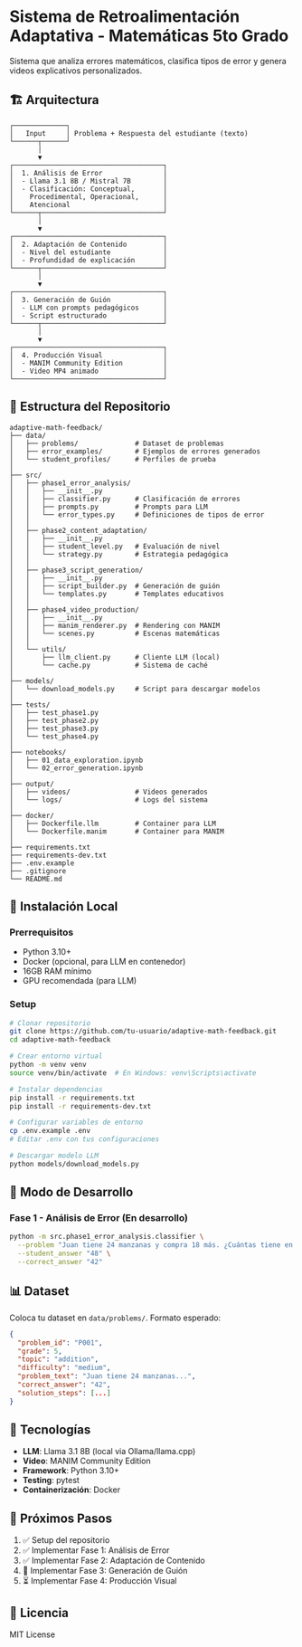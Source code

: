# Sistema de Retroalimentación Adaptativa - Matemáticas 5to Grado

Sistema que analiza errores matemáticos, clasifica tipos de error y genera videos explicativos personalizados.

## 🏗️ Arquitectura

```
┌─────────────┐
│   Input     │ Problema + Respuesta del estudiante (texto)
└──────┬──────┘
       │
       ▼
┌─────────────────────────────────────┐
│  1. Análisis de Error               │
│  - Llama 3.1 8B / Mistral 7B        │
│  - Clasificación: Conceptual,       │
│    Procedimental, Operacional,      │
│    Atencional                       │
└──────┬──────────────────────────────┘
       │
       ▼
┌─────────────────────────────────────┐
│  2. Adaptación de Contenido         │
│  - Nivel del estudiante             │
│  - Profundidad de explicación       │
└──────┬──────────────────────────────┘
       │
       ▼
┌─────────────────────────────────────┐
│  3. Generación de Guión             │
│  - LLM con prompts pedagógicos      │
│  - Script estructurado              │
└──────┬──────────────────────────────┘
       │
       ▼
┌─────────────────────────────────────┐
│  4. Producción Visual               │
│  - MANIM Community Edition          │
│  - Video MP4 animado                │
└─────────────────────────────────────┘
```

## 📁 Estructura del Repositorio

```
adaptive-math-feedback/
├── data/
│   ├── problems/              # Dataset de problemas
│   ├── error_examples/        # Ejemplos de errores generados
│   └── student_profiles/      # Perfiles de prueba
│
├── src/
│   ├── phase1_error_analysis/
│   │   ├── __init__.py
│   │   ├── classifier.py      # Clasificación de errores
│   │   ├── prompts.py         # Prompts para LLM
│   │   └── error_types.py     # Definiciones de tipos de error
│   │
│   ├── phase2_content_adaptation/
│   │   ├── __init__.py
│   │   ├── student_level.py   # Evaluación de nivel
│   │   └── strategy.py        # Estrategia pedagógica
│   │
│   ├── phase3_script_generation/
│   │   ├── __init__.py
│   │   ├── script_builder.py  # Generación de guión
│   │   └── templates.py       # Templates educativos
│   │
│   ├── phase4_video_production/
│   │   ├── __init__.py
│   │   ├── manim_renderer.py  # Rendering con MANIM
│   │   └── scenes.py          # Escenas matemáticas
│   │
│   └── utils/
│       ├── llm_client.py      # Cliente LLM (local)
│       └── cache.py           # Sistema de caché
│
├── models/
│   └── download_models.py     # Script para descargar modelos
│
├── tests/
│   ├── test_phase1.py
│   ├── test_phase2.py
│   ├── test_phase3.py
│   └── test_phase4.py
│
├── notebooks/
│   ├── 01_data_exploration.ipynb
│   └── 02_error_generation.ipynb
│
├── output/
│   ├── videos/                # Videos generados
│   └── logs/                  # Logs del sistema
│
├── docker/
│   ├── Dockerfile.llm         # Container para LLM
│   └── Dockerfile.manim       # Container para MANIM
│
├── requirements.txt
├── requirements-dev.txt
├── .env.example
├── .gitignore
└── README.md
```

## 🚀 Instalación Local

### Prerrequisitos
- Python 3.10+
- Docker (opcional, para LLM en contenedor)
- 16GB RAM mínimo
- GPU recomendada (para LLM)

### Setup

```bash
# Clonar repositorio
git clone https://github.com/tu-usuario/adaptive-math-feedback.git
cd adaptive-math-feedback

# Crear entorno virtual
python -m venv venv
source venv/bin/activate  # En Windows: venv\Scripts\activate

# Instalar dependencias
pip install -r requirements.txt
pip install -r requirements-dev.txt

# Configurar variables de entorno
cp .env.example .env
# Editar .env con tus configuraciones

# Descargar modelo LLM
python models/download_models.py
```

## 🧪 Modo de Desarrollo

### Fase 1 - Análisis de Error (En desarrollo)
```bash
python -m src.phase1_error_analysis.classifier \
  --problem "Juan tiene 24 manzanas y compra 18 más. ¿Cuántas tiene en total?" \
  --student_answer "48" \
  --correct_answer "42"
```

## 📊 Dataset

Coloca tu dataset en `data/problems/`. Formato esperado:

```json
{
  "problem_id": "P001",
  "grade": 5,
  "topic": "addition",
  "difficulty": "medium",
  "problem_text": "Juan tiene 24 manzanas...",
  "correct_answer": "42",
  "solution_steps": [...]
}
```

## 🔧 Tecnologías

- **LLM**: Llama 3.1 8B (local via Ollama/llama.cpp)
- **Video**: MANIM Community Edition
- **Framework**: Python 3.10+
- **Testing**: pytest
- **Containerización**: Docker

## 📝 Próximos Pasos

1. ✅ Setup del repositorio
2. ✅ Implementar Fase 1: Análisis de Error
3. ✅ Implementar Fase 2: Adaptación de Contenido
4. 🔄 Implementar Fase 3: Generación de Guión
5. ⏳ Implementar Fase 4: Producción Visual


## 📄 Licencia

MIT License
